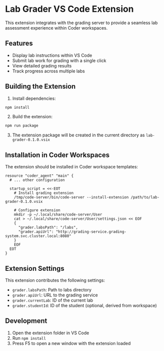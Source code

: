 # Lab Grader VS Code Extension

This extension integrates with the grading server to provide a seamless lab assessment experience within Coder workspaces.

## Features

- Display lab instructions within VS Code
- Submit lab work for grading with a single click
- View detailed grading results
- Track progress across multiple labs

## Building the Extension

1. Install dependencies:
```bash
npm install
```

2. Build the extension:
```bash
npm run package
```

3. The extension package will be created in the current directory as `lab-grader-0.1.0.vsix`

## Installation in Coder Workspaces

The extension should be installed in Coder workspace templates:

```hcl
resource "coder_agent" "main" {
  # ... other configuration
  
  startup_script = <<-EOT
    # Install grading extension
    /tmp/code-server/bin/code-server --install-extension /path/to/lab-grader-0.1.0.vsix
    
    # Configure extension
    mkdir -p ~/.local/share/code-server/User
    cat > ~/.local/share/code-server/User/settings.json << EOF
    {
      "grader.labsPath": "/labs",
      "grader.apiUrl": "http://grading-service.grading-system.svc.cluster.local:8080"
    }
    EOF
  EOT
}
```

## Extension Settings

This extension contributes the following settings:

* `grader.labsPath`: Path to labs directory
* `grader.apiUrl`: URL to the grading service
* `grader.currentLab`: ID of the current lab
* `grader.studentId`: ID of the student (optional, derived from workspace)

## Development

1. Open the extension folder in VS Code
2. Run `npm install`
3. Press F5 to open a new window with the extension loaded